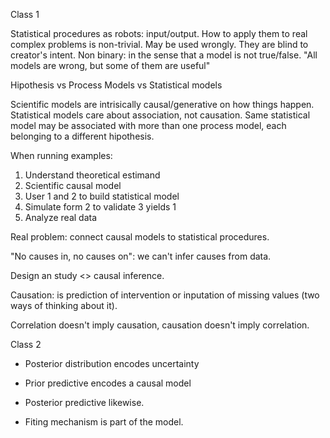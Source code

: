 Class 1

Statistical procedures as robots: input/output. How to apply them to real complex problems is non-trivial. May be used wrongly. They are blind to creator's intent. Non binary: in the sense that a model is not true/false. "All models are wrong, but some of them are useful"

Hipothesis vs Process Models vs Statistical models 

Scientific models are intrisically causal/generative on how things happen. Statistical models care about association, not causation. Same statistical model may be associated with more than one process model, each belonging to a different hipothesis.


When running examples:

1. Understand theoretical estimand
2. Scientific causal model
3. User 1 and 2 to build statistical model
4. Simulate form 2 to validate 3 yields 1
5. Analyze real data

Real problem: connect causal models to statistical procedures.

"No causes in, no causes on": we can't infer causes from data.

Design an study <> causal inference.

Causation: is prediction of intervention or inputation of missing values (two ways of thinking about it).

Correlation doesn't imply causation, causation doesn't imply correlation.



Class 2

- Posterior distribution encodes uncertainty
- Prior predictive encodes a causal model
- Posterior predictive likewise.

- Fiting mechanism is part of the model.

